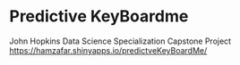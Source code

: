 # Predictive KeyBoardme
John Hopkins Data Science Specialization Capstone Project
https://hamzafar.shinyapps.io/predictveKeyBoardMe/
